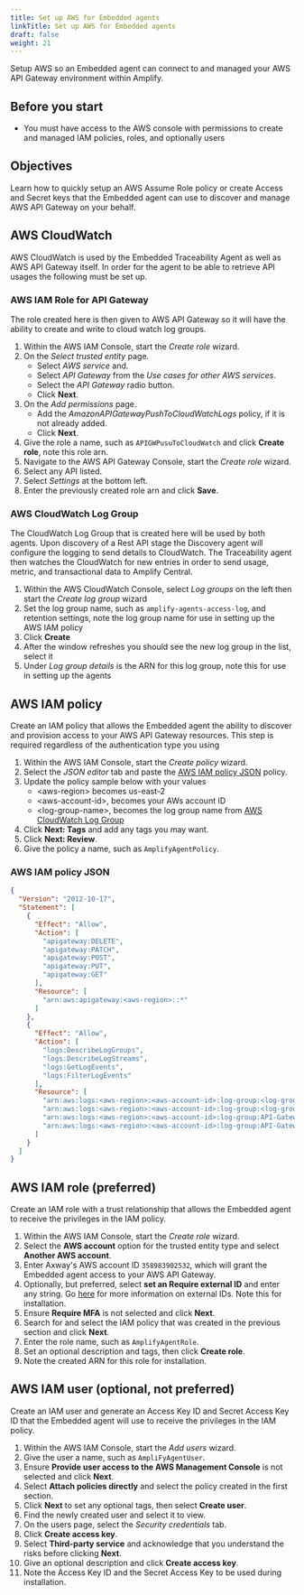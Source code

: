 ```yaml
---
title: Set up AWS for Embedded agents
linkTitle: Set up AWS for Embedded agents
draft: false
weight: 21
---
```

Setup AWS so an Embedded agent can connect to and managed your AWS API Gateway environment within Amplify.

## Before you start

* You must have access to the AWS console with permissions to create and managed IAM policies, roles, and optionally users

## Objectives

Learn how to quickly setup an AWS Assume Role policy or create Access and Secret keys that the Embedded agent can use to discover and manage AWS API Gateway on your behalf.

## AWS CloudWatch

AWS CloudWatch is used by the Embedded Traceability Agent as well as AWS API Gateway itself. In order for the agent to be able to retrieve API usages the following must be set up.

### AWS IAM Role for API Gateway

The role created here is then given to AWS API Gateway so it will have the ability to create and write to cloud watch log groups.

1. Within the AWS IAM Console, start the *Create role* wizard.
2. On the *Select trusted entity* page.
   * Select *AWS service* and.
   * Select *API Gateway* from the *Use cases for other AWS services*.
   * Select the *API Gateway* radio button.
   * Click **Next**.
3. On the *Add permissions* page.
   * Add the *AmazonAPIGatewayPushToCloudWatchLogs* policy, if it is not already added.
   * Click **Next**.
4. Give the role a name, such as `APIGWPusuToCloudWatch` and click **Create role**, note this role arn.
5. Navigate to the AWS API Gateway Console, start the *Create role* wizard.
6. Select any API listed.
7. Select *Settings* at the bottom left.
8. Enter the previously created role arn and click **Save**.

### AWS CloudWatch Log Group

The CloudWatch Log Group that is created here will be used by both agents. Upon discovery of a Rest API stage the Discovery agent will configure the logging to send details to CloudWatch. The Traceability agent then watches the CloudWatch for new entries in order to send usage, metric, and transactional data to Amplify Central.

1. Within the AWS CloudWatch Console, select *Log groups* on the left then start the *Create log group* wizard
2. Set the log group name, such as `amplify-agents-access-log`, and retention settings, note the log group name for use in setting up the AWS IAM policy
3. Click **Create**
4. After the window refreshes you should see the new log group in the list, select it
5. Under *Log group details* is the ARN for this log group, note this for use in setting up the agents

## AWS IAM policy

Create an IAM policy that allows the Embedded agent the ability to discover and provision access to your AWS API Gateway resources. This step is required regardless of the authentication type you using

1. Within the AWS IAM Console, start the *Create policy* wizard.
2. Select the *JSON editor* tab and paste the [AWS IAM policy JSON](#aws-iam-policy-json) policy.
3. Update the policy sample below with your values
   * &lt;aws-region&gt; becomes us-east-2
   * &lt;aws-account-id&gt;, becomes your AWs account ID
   * &lt;log-group-name&gt;, becomes the log group name from [AWS CloudWatch Log Group](#aws-cloudwatch-log-group)
4. Click **Next: Tags** and add any tags you may want.
5. Click **Next: Review**.
6. Give the policy a name, such as `AmplifyAgentPolicy`.

### AWS IAM policy JSON

```json
{
  "Version": "2012-10-17",
  "Statement": [
    {
      "Effect": "Allow",
      "Action": [
        "apigateway:DELETE",
        "apigateway:PATCH",
        "apigateway:POST",
        "apigateway:PUT",
        "apigateway:GET"
      ],
      "Resource": [
        "arn:aws:apigateway:<aws-region>::*"
      ]
    },
    {
      "Effect": "Allow",
      "Action": [
        "logs:DescribeLogGroups",
        "logs:DescribeLogStreams",
        "logs:GetLogEvents",
        "logs:FilterLogEvents"
      ],
      "Resource": [
        "arn:aws:logs:<aws-region>:<aws-account-id>:log-group:<log-group-name>",
        "arn:aws:logs:<aws-region>:<aws-account-id>:log-group:<log-group-name>:log-stream:*"
        "arn:aws:logs:<aws-region>:<aws-account-id>:log-group:API-Gateway-Execution-Logs_*",
        "arn:aws:logs:<aws-region>:<aws-account-id>:log-group:API-Gateway-Execution-Logs_*:log-stream:*",
      ]
    }
  ]
}
```

## AWS IAM role (preferred)

Create an IAM role with a trust relationship that allows the Embedded agent to receive the privileges in the IAM policy.

1. Within the AWS IAM Console, start the *Create role* wizard.
2. Select the **AWS account** option for the trusted entity type and select **Another AWS account**.
3. Enter Axway's AWS account ID `358983902532`, which will grant the Embedded agent access to your AWS API Gateway.
4. Optionally, but preferred, select **set an Require external ID** and enter any string. Go [here](https://docs.aws.amazon.com/IAM/latest/UserGuide/id_roles_create_for-user_externalid.html) for more information on external IDs. Note this for installation.
5. Ensure **Require MFA** is not selected and click **Next**.
6. Search for and select the IAM policy that was created in the previous section and click **Next**.
7. Enter the role name, such as `AmplifyAgentRole`.
8. Set an optional description and tags, then click **Create role**.
9. Note the created ARN for this role for installation.

## AWS IAM user (optional, not preferred)

Create an IAM user and generate an Access Key ID and Secret Access Key ID that the Embedded agent will use to receive the privileges in the IAM policy.

1. Within the AWS IAM Console, start the *Add users* wizard.
2. Give the user a name, such as `AmpliFyAgentUser`.
3. Ensure **Provide user access to the AWS Management Console** is not selected and click **Next**.
4. Select **Attach policies directly** and select the policy created in the first section.
5. Click **Next** to set any optional tags, then select **Create user**.
6. Find the newly created user and select it to view.
7. On the users page, select the *Security credentials* tab.
8. Click **Create access key**.
9. Select **Third-party service** and acknowledge that you understand the risks before clicking **Next**.
10. Give an optional description and click **Create access key**.
11. Note the Access Key ID and the Secret Access Key to be used during installation.
